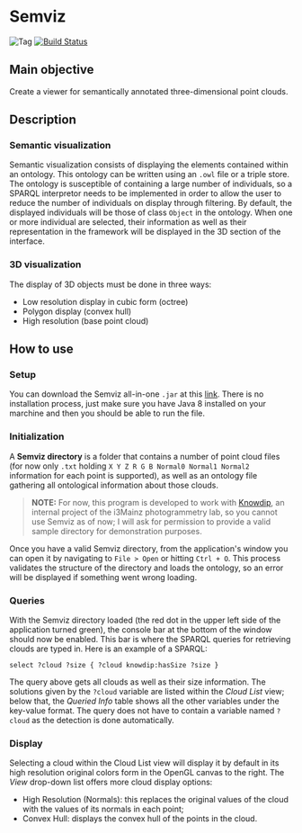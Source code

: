 # Semviz

![Tag](https://img.shields.io/badge/tag-1.0.1-blue.svg) [![Build Status](https://travis-ci.com/vmoglan/semviz.svg?branch=master)](https://travis-ci.org/vmoglan/semviz)

## Main objective

Create a viewer for semantically annotated three-dimensional point clouds.

## Description

### Semantic visualization

Semantic visualization consists of displaying the elements contained within an ontology. This ontology can be written using an `.owl` file or a triple store. The ontology is susceptible of containing a large number of individuals, so a SPARQL interpretor needs to be implemented in order to allow the user to reduce the number of individuals on display through filtering. By default, the displayed individuals will be those of class `Object` in the ontology. When one or more individual are selected, their information as well as their representation in the framework will be displayed in the 3D section of the interface.

### 3D visualization

The display of 3D objects must be done in three ways:

- Low resolution display in cubic form (octree)
- Polygon display (convex hull)
- High resolution (base point cloud)

## How to use

### Setup

You can download the Semviz all-in-one `.jar` at this [link](https://github.com/vmoglan/semviz/releases/download/v1.0.1/semviz-1.0.1.jar). There is no installation process, just make sure you have Java 8 installed on your marchine and then you should be able to run the file.

### Initialization

A **Semviz directory** is a folder that contains a number of point cloud files (for now only `.txt` holding `X Y Z R G B Normal0 Normal1 Normal2` information for each point is supported), as well as an ontology file gathering all ontological information about those clouds.

> **NOTE:** For now, this program is developed to work with [Knowdip](https://www.researchgate.net/publication/317428247_Summary_of_KnowDIP_project), an internal project of the i3Mainz photogrammetry lab, so you cannot use Semviz as of now; I will ask for permission to provide a valid sample directory for demonstration purposes.

Once you have a valid Semviz directory, from the application's window you can open it by navigating to `File > Open` or hitting `Ctrl + O`. This process validates the structure of the directory and loads the ontology, so an error will be displayed if something went wrong loading.

### Queries

With the Semviz directory loaded (the red dot in the upper left side of the application turned green), the console bar at the bottom of the window should now be enabled. This bar is where the SPARQL queries for retrieving clouds are typed in. Here is an example of a SPARQL:

```
select ?cloud ?size { ?cloud knowdip:hasSize ?size }
```

The query above gets all clouds as well as their size information. The solutions given by the `?cloud` variable are listed within the _Cloud List_ view; below that, the _Queried Info_ table shows all the other variables under the key-value format. The query does not have to contain a variable named `?cloud` as the detection is done automatically.

### Display

Selecting a cloud within the Cloud List view will display it by default in its high resolution original colors form in the OpenGL canvas to the right. The _View_ drop-down list offers more cloud display options:

- High Resolution (Normals): this replaces the original values of the cloud with the values of its normals in each point;
- Convex Hull: displays the convex hull of the points in the cloud.
